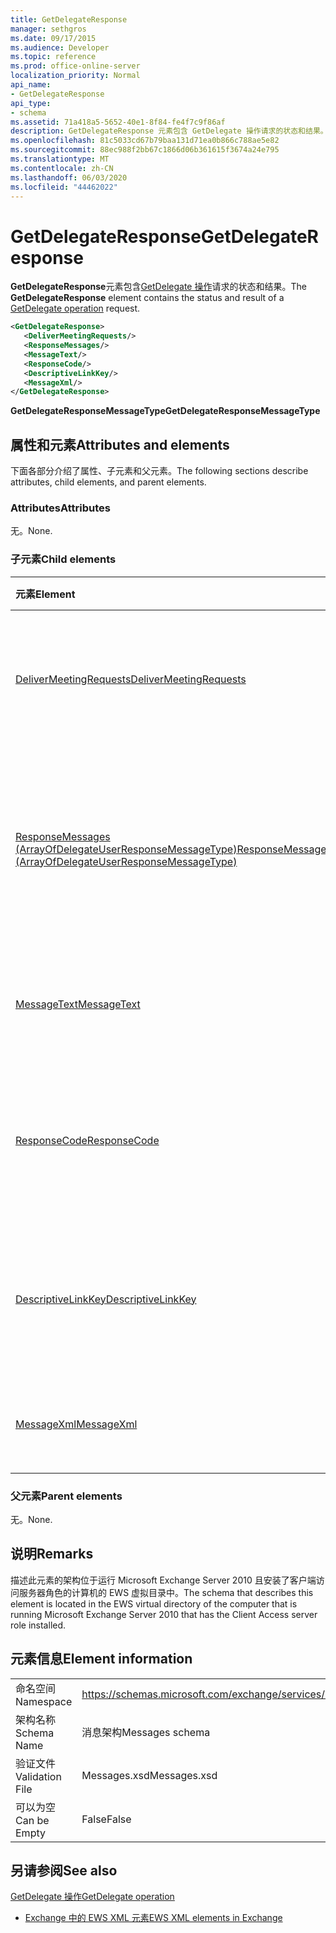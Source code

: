 ```yaml
---
title: GetDelegateResponse
manager: sethgros
ms.date: 09/17/2015
ms.audience: Developer
ms.topic: reference
ms.prod: office-online-server
localization_priority: Normal
api_name:
- GetDelegateResponse
api_type:
- schema
ms.assetid: 71a418a5-5652-40e1-8f84-fe4f7c9f86af
description: GetDelegateResponse 元素包含 GetDelegate 操作请求的状态和结果。
ms.openlocfilehash: 81c5033cd67b79baa131d71ea0b866c788ae5e82
ms.sourcegitcommit: 88ec988f2bb67c1866d06b361615f3674a24e795
ms.translationtype: MT
ms.contentlocale: zh-CN
ms.lasthandoff: 06/03/2020
ms.locfileid: "44462022"
---
```

# <a name="getdelegateresponse"></a><span data-ttu-id="36a34-103">GetDelegateResponse</span><span class="sxs-lookup"><span data-stu-id="36a34-103">GetDelegateResponse</span></span>

<span data-ttu-id="36a34-104">**GetDelegateResponse**元素包含[GetDelegate 操作](getdelegate-operation.md)请求的状态和结果。</span><span class="sxs-lookup"><span data-stu-id="36a34-104">The **GetDelegateResponse** element contains the status and result of a [GetDelegate operation](getdelegate-operation.md) request.</span></span> 
  
```xml
<GetDelegateResponse>
   <DeliverMeetingRequests/>
   <ResponseMessages/>
   <MessageText/>
   <ResponseCode/>
   <DescriptiveLinkKey/>
   <MessageXml/>
</GetDelegateResponse>
```

 <span data-ttu-id="36a34-105">**GetDelegateResponseMessageType**</span><span class="sxs-lookup"><span data-stu-id="36a34-105">**GetDelegateResponseMessageType**</span></span>
## <a name="attributes-and-elements"></a><span data-ttu-id="36a34-106">属性和元素</span><span class="sxs-lookup"><span data-stu-id="36a34-106">Attributes and elements</span></span>

<span data-ttu-id="36a34-107">下面各部分介绍了属性、子元素和父元素。</span><span class="sxs-lookup"><span data-stu-id="36a34-107">The following sections describe attributes, child elements, and parent elements.</span></span>
  
### <a name="attributes"></a><span data-ttu-id="36a34-108">Attributes</span><span class="sxs-lookup"><span data-stu-id="36a34-108">Attributes</span></span>

<span data-ttu-id="36a34-109">无。</span><span class="sxs-lookup"><span data-stu-id="36a34-109">None.</span></span>
  
### <a name="child-elements"></a><span data-ttu-id="36a34-110">子元素</span><span class="sxs-lookup"><span data-stu-id="36a34-110">Child elements</span></span>

|<span data-ttu-id="36a34-111">**元素**</span><span class="sxs-lookup"><span data-stu-id="36a34-111">**Element**</span></span>|<span data-ttu-id="36a34-112">**说明**</span><span class="sxs-lookup"><span data-stu-id="36a34-112">**Description**</span></span>|
|:-----|:-----|
|[<span data-ttu-id="36a34-113">DeliverMeetingRequests</span><span class="sxs-lookup"><span data-stu-id="36a34-113">DeliverMeetingRequests</span></span>](delivermeetingrequests.md) <br/> |<span data-ttu-id="36a34-114">定义在委托和主体之间如何处理会议请求。</span><span class="sxs-lookup"><span data-stu-id="36a34-114">Defines how meeting requests are handled between the delegate and the principal.</span></span>  <br/> |
|[<span data-ttu-id="36a34-115">ResponseMessages (ArrayOfDelegateUserResponseMessageType)</span><span class="sxs-lookup"><span data-stu-id="36a34-115">ResponseMessages (ArrayOfDelegateUserResponseMessageType)</span></span>](responsemessages-arrayofdelegateuserresponsemessagetype.md) <br/> |<span data-ttu-id="36a34-116">包含 Exchange Web 服务委派管理请求的响应消息。</span><span class="sxs-lookup"><span data-stu-id="36a34-116">Contains the response messages for an Exchange Web Services delegate management request.</span></span>  <br/> |
|[<span data-ttu-id="36a34-117">MessageText</span><span class="sxs-lookup"><span data-stu-id="36a34-117">MessageText</span></span>](messagetext.md) <br/> |<span data-ttu-id="36a34-118">提供响应状态的文本说明。</span><span class="sxs-lookup"><span data-stu-id="36a34-118">Provides a text description of the status of the response.</span></span>  <br/> |
|[<span data-ttu-id="36a34-119">ResponseCode</span><span class="sxs-lookup"><span data-stu-id="36a34-119">ResponseCode</span></span>](responsecode.md) <br/> |<span data-ttu-id="36a34-120">提供用于标识请求遇到的特定错误的错误代码。</span><span class="sxs-lookup"><span data-stu-id="36a34-120">Provides an error code that identifies the specific error that the request encountered.</span></span>  <br/> |
|[<span data-ttu-id="36a34-121">DescriptiveLinkKey</span><span class="sxs-lookup"><span data-stu-id="36a34-121">DescriptiveLinkKey</span></span>](descriptivelinkkey.md) <br/> |<span data-ttu-id="36a34-122">当前未使用，并保留以供将来使用。</span><span class="sxs-lookup"><span data-stu-id="36a34-122">Currently unused and is reserved for future use.</span></span> <span data-ttu-id="36a34-123">它包含值0。</span><span class="sxs-lookup"><span data-stu-id="36a34-123">It contains a value of 0.</span></span>  <br/> |
|[<span data-ttu-id="36a34-124">MessageXml</span><span class="sxs-lookup"><span data-stu-id="36a34-124">MessageXml</span></span>](messagexml.md) <br/> |<span data-ttu-id="36a34-125">提供其他错误响应信息。</span><span class="sxs-lookup"><span data-stu-id="36a34-125">Provides additional error response information.</span></span>  <br/> |
   
### <a name="parent-elements"></a><span data-ttu-id="36a34-126">父元素</span><span class="sxs-lookup"><span data-stu-id="36a34-126">Parent elements</span></span>

<span data-ttu-id="36a34-127">无。</span><span class="sxs-lookup"><span data-stu-id="36a34-127">None.</span></span>
  
## <a name="remarks"></a><span data-ttu-id="36a34-128">说明</span><span class="sxs-lookup"><span data-stu-id="36a34-128">Remarks</span></span>

<span data-ttu-id="36a34-129">描述此元素的架构位于运行 Microsoft Exchange Server 2010 且安装了客户端访问服务器角色的计算机的 EWS 虚拟目录中。</span><span class="sxs-lookup"><span data-stu-id="36a34-129">The schema that describes this element is located in the EWS virtual directory of the computer that is running Microsoft Exchange Server 2010 that has the Client Access server role installed.</span></span>
  
## <a name="element-information"></a><span data-ttu-id="36a34-130">元素信息</span><span class="sxs-lookup"><span data-stu-id="36a34-130">Element information</span></span>

|||
|:-----|:-----|
|<span data-ttu-id="36a34-131">命名空间</span><span class="sxs-lookup"><span data-stu-id="36a34-131">Namespace</span></span>  <br/> |https://schemas.microsoft.com/exchange/services/2006/messages  <br/> |
|<span data-ttu-id="36a34-132">架构名称</span><span class="sxs-lookup"><span data-stu-id="36a34-132">Schema Name</span></span>  <br/> |<span data-ttu-id="36a34-133">消息架构</span><span class="sxs-lookup"><span data-stu-id="36a34-133">Messages schema</span></span>  <br/> |
|<span data-ttu-id="36a34-134">验证文件</span><span class="sxs-lookup"><span data-stu-id="36a34-134">Validation File</span></span>  <br/> |<span data-ttu-id="36a34-135">Messages.xsd</span><span class="sxs-lookup"><span data-stu-id="36a34-135">Messages.xsd</span></span>  <br/> |
|<span data-ttu-id="36a34-136">可以为空</span><span class="sxs-lookup"><span data-stu-id="36a34-136">Can be Empty</span></span>  <br/> |<span data-ttu-id="36a34-137">False</span><span class="sxs-lookup"><span data-stu-id="36a34-137">False</span></span>  <br/> |
   
## <a name="see-also"></a><span data-ttu-id="36a34-138">另请参阅</span><span class="sxs-lookup"><span data-stu-id="36a34-138">See also</span></span>



[<span data-ttu-id="36a34-139">GetDelegate 操作</span><span class="sxs-lookup"><span data-stu-id="36a34-139">GetDelegate operation</span></span>](getdelegate-operation.md)


- [<span data-ttu-id="36a34-140">Exchange 中的 EWS XML 元素</span><span class="sxs-lookup"><span data-stu-id="36a34-140">EWS XML elements in Exchange</span></span>](ews-xml-elements-in-exchange.md)

